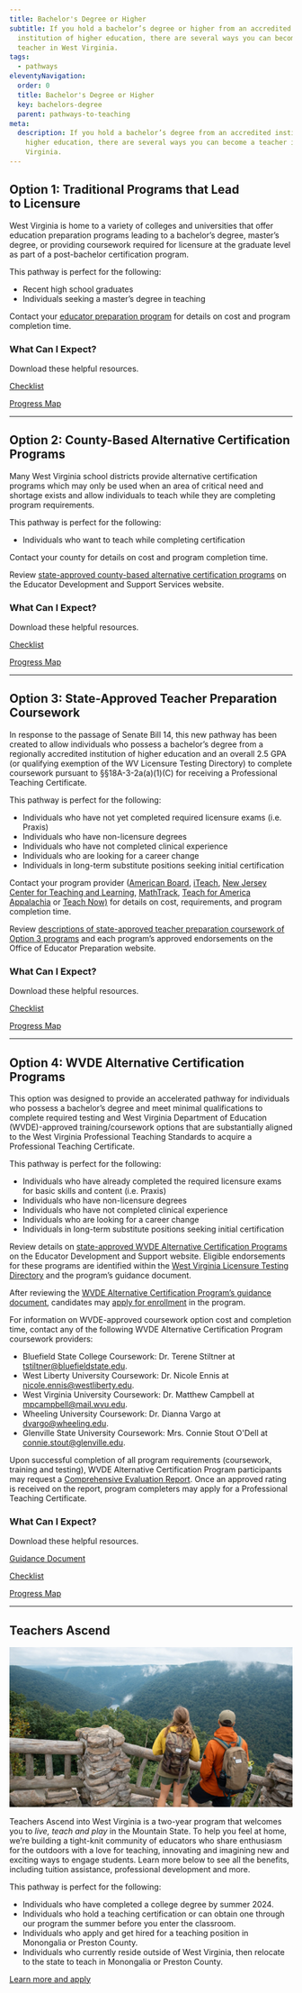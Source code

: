 ```yaml
---
title: Bachelor's Degree or Higher
subtitle: If you hold a bachelor’s degree or higher from an accredited
  institution of higher education, there are several ways you can become a
  teacher in West Virginia.
tags:
  - pathways
eleventyNavigation:
  order: 0
  title: Bachelor's Degree or Higher
  key: bachelors-degree
  parent: pathways-to-teaching
meta:
  description: If you hold a bachelor’s degree from an accredited institution of
    higher education, there are several ways you can become a teacher in West
    Virginia.
---
```

## Option 1: Traditional Programs that Lead to Licensure

West Virginia is home to a variety of colleges and universities that offer education preparation programs leading to a bachelor’s degree, master’s degree, or providing coursework required for licensure at the graduate level as part of a post-bachelor certification program.

This pathway is perfect for the following: 

* Recent high school graduates 
* Individuals seeking a master’s degree in teaching 

Contact your [educator preparation program](/make-a-gameplan/educator-preparation-programs/) for details on cost and program completion time.  

### What Can I Expect?

Download these helpful resources.

<a href="/static/files/TeachWV Checklist-Traditional-FINAL.pdf" class="btn">Checklist</a>

<a href="/static/files/TeachWV Flow Chart-OPTION 1-FINAL.pdf" class="btn">Progress Map</a>

- - -

## Option 2: County-Based Alternative Certification Programs

Many West Virginia school districts provide alternative certification programs which may only be used when an area of critical need and shortage exists and allow individuals to teach while they are completing program requirements.

This pathway is perfect for the following:

* Individuals who want to teach while completing certification 

Contact your county for details on cost and program completion time. 

Review [state-approved county-based alternative certification programs](https://wvde.us/educator-development-and-support/preparation/state-approved-programs/#tab-42f961eb4b4e4dbb6d4) on the Educator Development and Support Services website.

### What Can I Expect?

Download these helpful resources.

<a href="/static/files/TeachWV Checklist-CountyBasedAltCert-FINAL.pdf" class="btn">Checklist</a>

<a href="/static/files/TeachWV Flow Chart-OPTION 2-FINAL.pdf" class="btn">Progress Map</a>

- - -

## Option 3: State-Approved Teacher Preparation Coursework

In response to the passage of Senate Bill 14, this new pathway has been created to allow individuals who possess a bachelor’s degree from a regionally accredited institution of higher education and an overall 2.5 GPA (or qualifying exemption of the WV Licensure Testing Directory) to complete coursework pursuant to §§18A-3-2a(a)(1)(C) for receiving a Professional Teaching Certificate.

This pathway is perfect for the following:

* Individuals who have not yet completed required licensure exams (i.e. Praxis)  
* Individuals who have non-licensure degrees 
* Individuals who have not completed clinical experience 
* Individuals who are looking for a career change 
* Individuals in long-term substitute positions seeking initial certification 

Contact your program provider ([American Board](https://www.americanboard.org/), [iTeach](https://www.iteach.net/), [New Jersey Center for Teaching and Learning](https://njctl.org/teacher-education/programs/wv/cert/),  [MathTrack](https://www.mathtrack.co), [Teach for America Appalachia](https://www.teachforamerica.org/where-we-work/appalachia) or [Teach Now)](https://moreland.edu/teacher-certification) for details on cost, requirements, and program completion time.

Review [descriptions of state-approved teacher preparation coursework of Option 3 programs](https://wvde.us/educator-development-and-support/preparation/state-approved-programs/#tab-ed3c0c71874692302ff) and each program’s approved endorsements on the Office of Educator Preparation website.

### What Can I Expect?

Download these helpful resources.

<a href="/static/files/TeachWV Checklist-StateApproved-FINAL.pdf" class="btn">Checklist</a>

<a href="/static/files/TeachWV Flow Chart-OPTION 3-FINAL.pdf" class="btn">Progress Map</a>

- - -

## Option 4: WVDE Alternative Certification Programs

This option was designed to provide an accelerated pathway for individuals who possess a bachelor’s degree and meet minimal qualifications to complete required testing and West Virginia Department of Education (WVDE)-approved training/coursework options that are substantially aligned to the West Virginia Professional Teaching Standards to acquire a Professional Teaching Certificate.

This pathway is perfect for the following:

* Individuals who have already completed the required licensure exams for basic skills and content (i.e. Praxis) 
* Individuals who have non-licensure degrees 
* Individuals who have not completed clinical experience 
* Individuals who are looking for a career change 
* Individuals in long-term substitute positions seeking initial certification 

Review details on [state-approved WVDE Alternative Certification Programs](https://wvde.us/educator-development-and-support/preparation/state-approved-programs/#tab-8a15ab4d449cd2b82bb) on the Educator Development and Support website. Eligible endorsements for these programs are identified within the [West Virginia Licensure Testing Directory](https://wvde.us/certification/certification-info/#tab-67fa0185abe42415389) and the program’s guidance document.

After reviewing the [WVDE Alternative Certification Program’s guidance document](</static/files/WVDE Alternative Certification Program Guidance Document.pdf>), candidates may [apply for enrollment](https://forms.office.com/Pages/ResponsePage.aspx?id=S7AZ4AwzekaLrgn7FzdNattQ2GWIIWhGvThuGKqgKs5UMFBVNlZGRUhFUk4yRjBPVUxQTlpUUllSWS4u&wdLOR=cE1BB2B23-CBED-452D-B24B-39BEF8BA3362) in the program.

For information on WVDE-approved coursework option cost and completion time, contact any of the following WVDE Alternative Certification Program coursework providers:

* Bluefield State College Coursework: Dr. Terene Stiltner at [tstiltner@bluefieldstate.edu](mailto:tstiltner@bluefieldstate.edu). 
* West Liberty University Coursework: Dr. Nicole Ennis at [nicole.ennis@westliberty.edu](mailto:nicole.ennis@westliberty.edu). 
* West Virginia University Coursework: Dr. Matthew Campbell at [mpcampbell@mail.wvu.edu](mailto:mpcampbell@mail.wvu.edu). 
* Wheeling University Coursework: Dr. Dianna Vargo at [dvargo@wheeling.edu](mailto:dvargo@wheeling.edu). 
* Glenville State University Coursework: Mrs. Connie Stout O'Dell at [connie.stout@glenville.edu](mailto:connie.stout@glenville.edu).

Upon successful completion of all program requirements (coursework, training and testing), WVDE Alternative Certification Program participants may request a [Comprehensive Evaluation Report](https://forms.office.com/Pages/ResponsePage.aspx?id=S7AZ4AwzekaLrgn7FzdNattQ2GWIIWhGvThuGKqgKs5URjNSQk1ZRTE2V1JHMDc0VzlDUUpTRFo3NS4u). Once an approved rating is received on the report, program completers may apply for a Professional Teaching Certificate.

### What Can I Expect?

Download these helpful resources.

<a href="/static/files/WVDE Alternative Certification Program Guidance Document.pdf" class="btn">Guidance Document</a>

<a href="/static/files/TeachWV Checklist-WVDEAltCert-FINAL.pdf" class="btn">Checklist</a>

<a href="/static/files/TeachWV Flow Chart-OPTION 4-FINAL.pdf" class="btn">Progress Map</a>

- - -

## Teachers Ascend

<img src="/static/img/coopers-rock-state-forest.jpg" alt="" title="" class="rounded-md mb-4" loading="lazy" />

Teachers Ascend into West Virginia is a two-year program that welcomes you to *live, teach and play* in the Mountain State. To help you feel at home, we’re building a tight-knit community of educators who share enthusiasm for the outdoors with a love for teaching, innovating and imagining new and exciting ways to engage students. Learn more below to see all the benefits, including tuition assistance, professional development and more.

This pathway is perfect for the following:

* Individuals who have completed a college degree by summer 2024.
* Individuals who hold a teaching certification or can obtain one through our program the summer before you enter the classroom.
* Individuals who apply and get hired for a teaching position in Monongalia or Preston County.
* Individuals who currently reside outside of West Virginia, then relocate to the state to teach in Monongalia or Preston County.

<a href="https://wvpec.wvu.edu/events-and-initiatives/teachers-ascend" class="btn">Learn more and apply</a>